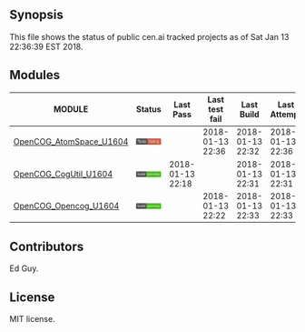 
## Synopsis

This file shows the status of public cen.ai tracked projects as of Sat Jan 13 22:36:39 EST 2018.

## Modules 

| MODULE | Status | Last Pass | Last test fail| Last Build | Last Attempt|
| --- | --- | --- | --- | ---  | --- |
| [OpenCOG_AtomSpace_U1604](jobs/OpenCOG_AtomSpace_U1604.log) | ![Status](/images/TESTFAIL.svg) |  | 2018-01-13 22:36 | 2018-01-13 22:32  | 2018-01-13 22:36 |
| [OpenCOG_CogUtil_U1604](jobs/OpenCOG_CogUtil_U1604.log) | ![Status](/images/BUILDPASS.svg) | 2018-01-13 22:18 |  | 2018-01-13 22:31  | 2018-01-13 22:31 |
| [OpenCOG_Opencog_U1604](jobs/OpenCOG_Opencog_U1604.log) | ![Status](/images/BUILDPASS.svg) |  | 2018-01-13 22:22 | 2018-01-13 22:33  | 2018-01-13 22:33 |

## Contributors

Ed Guy.

## License

MIT license. 

